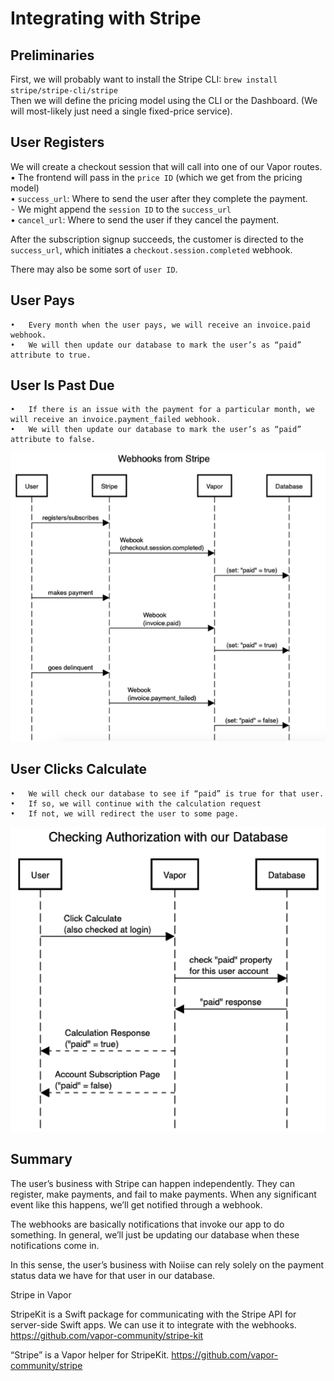# Integrating with Stripe

## Preliminaries

First, we will probably want to install the Stripe CLI: ```brew install stripe/stripe-cli/stripe```  
Then we will define the pricing model using the CLI or the Dashboard. (We will most-likely just need a single fixed-price service).

## User Registers

We will create a checkout session that will call into one of our Vapor routes.  
	•	The frontend will pass in the `price ID` (which we get from the pricing model)  
	•	`success_url`: Where to send the user after they complete the payment.  
	⁃	We might append the `session ID` to the `success_url`  
	•	`cancel_url`: Where to send the user if they cancel the payment.  

After the subscription signup succeeds, the customer is directed to the `success_url`, which initiates a `checkout.session.completed` webhook.

There may also be some sort of `user ID`.

## User Pays

	•	Every month when the user pays, we will receive an invoice.paid webhook.
	•	We will then update our database to mark the user’s as “paid” attribute to true.

## User Is Past Due

	•	If there is an issue with the payment for a particular month, we will receive an invoice.payment_failed webhook.
	•	We will then update our database to mark the user’s as “paid” attribute to false.  
  
![Webhooks for Stripe](./assets/stripe/webhooks.png "Webhooks for Stripe")  

## User Clicks Calculate

	•	We will check our database to see if “paid” is true for that user.
	•	If so, we will continue with the calculation request
	•	If not, we will redirect the user to some page.

![Checking Authorization with DB](./assets/stripe/authorization.png "Stripe DB Checking")  

## Summary

The user’s business with Stripe can happen independently. They can register, make payments, and fail to make payments. When any significant event like this happens, we’ll get notified through a webhook.

The webhooks are basically notifications that invoke our app to do something. In general, we’ll just be updating our database when these notifications come in.

In this sense, the user’s business with Noiise can rely solely on the payment status data we have for that user in our database.

Stripe in Vapor

StripeKit is a Swift package for communicating with the Stripe API for server-side Swift apps. We can use it to integrate with the webhooks.
https://github.com/vapor-community/stripe-kit

“Stripe” is a Vapor helper for StripeKit.
https://github.com/vapor-community/stripe
